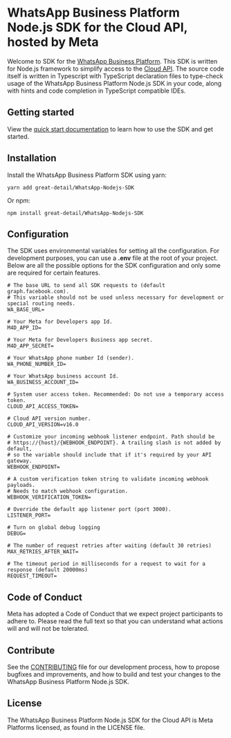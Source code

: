 <!-- Copyright (c) Meta Platforms, Inc. and affiliates.
All rights reserved.

This source code is licensed under the license found in the
LICENSE file in the root directory of this source tree.
-->

# WhatsApp Business Platform Node.js SDK for the Cloud API, hosted by Meta

Welcome to SDK for the [WhatsApp Business Platform](https://business.whatsapp.com/products/business-platform/). This SDK is written for Node.js framework to simplify access to the [Cloud API](https://developers.facebook.com/docs/whatsapp/cloud-api/). The source code itself is written in Typescript with TypeScript declaration files to type-check usage of the WhatsApp Business Platform Node.js SDK in your code, along with hints and code completion in TypeScript compatible IDEs.

## Getting started

View the [quick start documentation](https://whatsapp.github.io/WhatsApp-Nodejs-SDK/) to learn how to use the SDK and get started.

## Installation

Install the WhatsApp Business Platform SDK using yarn:

```shell
yarn add great-detail/WhatsApp-Nodejs-SDK
```

Or npm:

```shell
npm install great-detail/WhatsApp-Nodejs-SDK
```

## Configuration

The SDK uses environmental variables for setting all the configuration. For development purposes, you can use a **.env** file at the root of your project. Below are all the possible options for the SDK configuration and only some are required for certain features.

```shell
# The base URL to send all SDK requests to (default graph.facebook.com).
# This variable should not be used unless necessary for development or special routing needs.
WA_BASE_URL=

# Your Meta for Developers app Id.
M4D_APP_ID=

# Your Meta for Developers Business app secret.
M4D_APP_SECRET=

# Your WhatsApp phone number Id (sender).
WA_PHONE_NUMBER_ID=

# Your WhatsApp business account Id.
WA_BUSINESS_ACCOUNT_ID=

# System user access token. Recommended: Do not use a temporary access token.
CLOUD_API_ACCESS_TOKEN=

# Cloud API version number.
CLOUD_API_VERSION=v16.0

# Customize your incoming webhook listener endpoint. Path should be
# https://{host}/{WEBHOOK_ENDPOINT}. A trailing slash is not added by default,
# so the variable should include that if it's required by your API gateway.
WEBHOOK_ENDPOINT=

# A custom verification token string to validate incoming webhook payloads.
# Needs to match webhook configuration.
WEBHOOK_VERIFICATION_TOKEN=

# Override the default app listener port (port 3000).
LISTENER_PORT=

# Turn on global debug logging
DEBUG=

# The number of request retries after waiting (default 30 retries)
MAX_RETRIES_AFTER_WAIT=

# The timeout period in milliseconds for a request to wait for a response (default 20000ms)
REQUEST_TIMEOUT=
```

## Code of Conduct

Meta has adopted a Code of Conduct that we expect project participants to adhere to. Please read the full text so that you can understand what actions will and will not be tolerated.

## Contribute

See the [CONTRIBUTING](CONTRIBUTING.md) file for our development process, how to propose bugfixes and improvements, and how to build and test your changes to the WhatsApp Business Platform Node.js SDK.

## License

The WhatsApp Business Platform Node.js SDK for the Cloud API is Meta Platforms licensed, as found in the LICENSE file.
